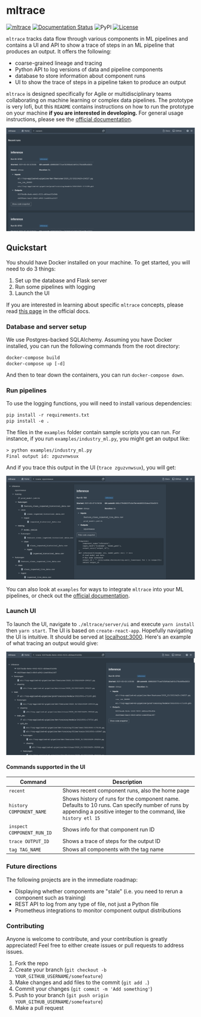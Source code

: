 # mltrace

[![mltrace](https://github.com/loglabs/mltrace/actions/workflows/python-package.yml/badge.svg)](https://github.com/loglabs/mltrace/actions/workflows/python-package.yml)
[![Documentation Status](https://readthedocs.org/projects/mltrace/badge/?version=latest)](https://mltrace.readthedocs.io/en/latest/?badge=latest)
![PyPI](https://img.shields.io/pypi/v/mltrace)
[![License](https://img.shields.io/badge/License-Apache%202.0-blue.svg)](https://opensource.org/licenses/Apache-2.0)

`mltrace` tracks data flow through various components in ML pipelines and
contains a UI and API to show a trace of steps in an ML pipeline that produces
an output. It offers the following:

- coarse-grained lineage and tracing
- Python API to log versions of data and pipeline components
- database to store information about component runs
- UI to show the trace of steps in a pipeline taken to produce an output

`mltrace` is designed specifically for Agile or multidisciplinary teams collaborating on machine learning or complex data pipelines. The prototype is very lofi, but this `README` contains instructions on how to run the prototype on your machine **if you are interested in developing.** For general usage instructions, please see the [official documentation](https://mltrace.readthedocs.io/en/latest/).

![screenshot](./res/home.png)

## Quickstart

You should have Docker installed on your machine. To get started, you will need to do 3 things:

1. Set up the database and Flask server
2. Run some pipelines with logging
3. Launch the UI

If you are interested in learning about specific `mltrace` concepts, please read [this page](https://mltrace.readthedocs.io/en/latest/concepts.html) in the official docs.

### Database and server setup

We use Postgres-backed SQLAlchemy. Assuming you have Docker installed, you can run the following commands from the
root directory:

```
docker-compose build
docker-compose up [-d]
```

And then to tear down the containers, you can run `docker-compose down`.

### Run pipelines

To use the logging functions, you will need to install various dependencies:

```
pip install -r requirements.txt
pip install -e .
```

The files in the `examples` folder contain sample scripts you can run. For instance, if you run `examples/industry_ml.py`, you might get an output like:

```
> python examples/industry_ml.py
Final output id: zguzvnwsux
```

And if you trace this output in the UI (`trace zguzvnwsux`), you will get:

![screenshot](./res/industry_ml.png)


You can also look at `examples` for ways to integrate `mltrace` into your ML pipelines, or check out the [official documentation](https://mltrace.readthedocs.io/en/latest/).

### Launch UI

To launch the UI, navigate to `./mltrace/server/ui` and execute `yarn
install` then `yarn start`. The UI is based on `create-react-app`. Hopefully
navigating the UI is intuitive. It should be served at [localhost:3000](localhost:3000). Here's an example of what tracing an output would give:

![screenshot](./res/trace.png)

#### Commands supported in the UI

| Command | Description |
|---|---|
| `recent` | Shows recent component runs, also the home page|
| `history COMPONENT_NAME` | Shows history of runs for the component name. Defaults to 10 runs. Can specify number of runs by appending a positive integer to the command, like `history etl 15`|
| `inspect COMPONENT_RUN_ID` | Shows info for that component run ID |
| `trace OUTPUT_ID` | Shows a trace of steps for the output ID |
| `tag TAG_NAME` | Shows all components with the tag name|

### Future directions

The following projects are in the immediate roadmap:

* Displaying whether components are "stale" (i.e. you need to rerun a component such as training)
* REST API to log from any type of file, not just a Python file
* Prometheus integrations to monitor component output distributions

### Contributing

Anyone is welcome to contribute, and your contribution is greatly appreciated! Feel free to either create issues or pull requests to address issues.

1. Fork the repo
2. Create your branch (`git checkout -b YOUR_GITHUB_USERNAME/somefeature`)
3. Make changes and add files to the commit (`git add .`)
4. Commit your changes (`git commit -m 'Add something'`)
5. Push to your branch (`git push origin YOUR_GITHUB_USERNAME/somefeature`)
6. Make a pull request
